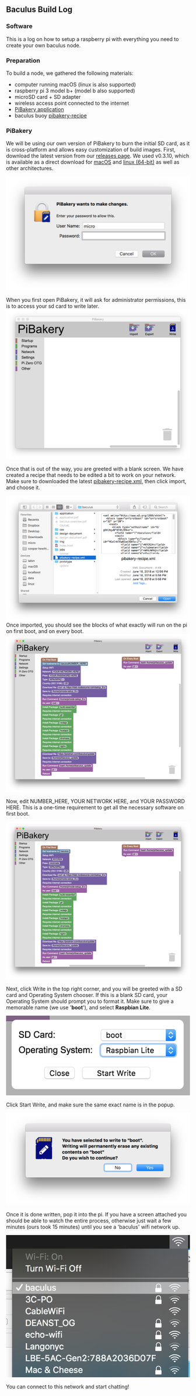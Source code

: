 ## Baculus Build Log

### Software

This is a log on how to setup a raspberry pi with everything you need to create your own baculus node. 

### Preparation

To build a node, we gathered the following materials:

* computer running macOS (linux is also supported)
* raspberry pi 3 model b+ (model b also supported)
* microSD card + SD adapter
* wireless access point connected to the internet
* [PiBakery application](https://github.com/baculus-buoy/pibakery/releases)
* baculus buoy [pibakery-recipe](https://github.com/baculus-buoy/baculus/blob/master/pibakery-recipe.xml)

### PiBakery

We will be using our own version of PiBakery to burn the initial SD card, as it is cross-platform and allows easy customization of build images. First, download the latest version from our [releases page](https://github.com/baculus-buoy/pibakery/releases). We used v0.3.10, which is available as a direct download for [macOS](https://github.com/baculus-buoy/pibakery/releases/download/v0.3.10/PiBakery-darwin-x64.zip) and [linux (64-bit)](https://github.com/baculus-buoy/pibakery/releases/download/v0.3.10/PiBakery-linux-x64.zip) as well as other architectures.

![permissions](images/1_permissions.png)

When you first open PiBakery, it will ask for administrator permissions, this is to access your sd card to write later.![2. blank](images/2_blank.png)

Once that is out of the way, you are greeted with a blank screen. We have created a recipe that needs to be edited a bit to work on your network. Make sure to downloaded the latest [pibakery-recipe.xml](https://raw.githubusercontent.com/baculus-buoy/baculus/master/pibakery-recipe.xml), then click import, and choose it.

![import](images/3_import.png)Once imported, you should see the blocks of what exactly will run on the pi on first boot, and on every boot.![4. imported](images/4_imported.png)

Now, edit NUMBER_HERE, YOUR NETWORK HERE, and YOUR PASSWORD HERE. This is a one-time requirement to get all the necessary software on first boot. 

![configured](images/5_configured.png)

Next, click Write in the top right corner, and you will be greeted with a SD card and Operating System chooser. If this is a blank SD card, your Operating System should prompt you to format it. Make sure to give a memorable name (we use '**boot**'), and select **Raspbian Lite**.

![sd](images/6_sd.png)

Click Start Write, and make sure the same exact name is in the popup.

![confirmation](images/7_confirmation.png)

Once it is done written, pop it into the pi. If you have a screen attached you should be able to watch the entire process, otherwise just wait a few minutes (ours took 15 minutes) until you see a 'baculus' wifi network up.

![wifi](images/8_wifi.png)

You can connect to this network and start chatting!